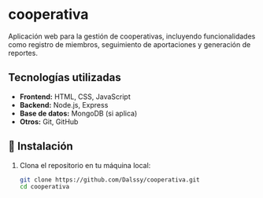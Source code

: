 # cooperativa #
Aplicación web para la gestión de cooperativas, incluyendo funcionalidades como registro de miembros, seguimiento de aportaciones y generación de reportes.

##  Tecnologías utilizadas ##

- **Frontend:** HTML, CSS, JavaScript
- **Backend:** Node.js, Express
- **Base de datos:** MongoDB (si aplica)
- **Otros:** Git, GitHub

## 🚀 Instalación

1. Clona el repositorio en tu máquina local:

   ```bash
   git clone https://github.com/Dalssy/cooperativa.git
   cd cooperativa
